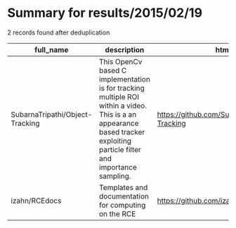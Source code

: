 
# Summary for results/2015/02/19
    
2 records found after deduplication

| full_name | description | html_url | matched_list | matched_count | pushed_at | size | stargazers_count | language | forks_count |
|---------------------------------|---------------------------------------------------------------------------------------------------------------------------------------------------------------------------|----------------------------------------------------|----------------|-----------------|---------------------------|--------|--------------------|------------|---------------|
| SubarnaTripathi/Object-Tracking | This OpenCv based C implementation is for tracking multiple ROI within a video. This is a an appearance based tracker exploiting particle filter and importance sampling. | https://github.com/SubarnaTripathi/Object-Tracking | ['exploit'] | 1 | 2015-02-19 03:32:28+00:00 | 19176 | 4 | C++ | 4 |
| izahn/RCEdocs | Templates and documentation for computing on the RCE | https://github.com/izahn/RCEdocs | ['rce'] | 1 | 2015-02-19 17:37:10+00:00 | 104 | 0 | nan | 0 |
